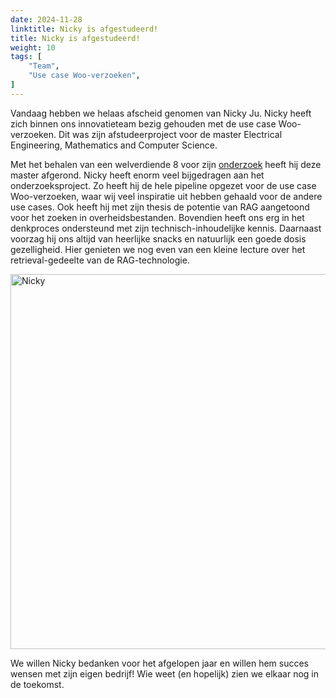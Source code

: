 ```yaml
---
date: 2024-11-28
linktitle: Nicky is afgestudeerd!
title: Nicky is afgestudeerd!
weight: 10
tags: [
    "Team",
    "Use case Woo-verzoeken",
]
---
```


Vandaag hebben we helaas afscheid genomen van Nicky Ju. Nicky heeft zich binnen ons innovatieteam bezig gehouden met de use case Woo-verzoeken. Dit was zijn afstudeerproject voor de master Electrical Engineering, Mathematics and Computer Science.

Met het behalen van een welverdiende 8 voor zijn [onderzoek](https://repository.tudelft.nl/record/uuid:c020caca-8dda-47d1-9eca-28d6ed8dcd5e) heeft hij deze master afgerond. Nicky heeft enorm veel bijgedragen aan het onderzoeksproject. Zo heeft hij de hele pipeline opgezet voor de use case Woo-verzoeken, waar wij veel inspiratie uit hebben gehaald voor de andere use cases. Ook heeft hij met zijn thesis de potentie van RAG aangetoond voor het zoeken in overheidsbestanden. Bovendien heeft ons erg in het denkproces ondersteund met zijn technisch-inhoudelijke kennis. Daarnaast voorzag hij ons altijd van heerlijke snacks en natuurlijk een goede dosis gezelligheid. Hier genieten we nog even van een kleine lecture over het retrieval-gedeelte van de RAG-technologie.

<div style="flex: 1;">
<img src="/NickyAfscheid.jpeg" alt="Nicky" width="600">
</div>

We willen Nicky bedanken voor het afgelopen jaar en willen hem succes wensen met zijn eigen bedrijf! Wie weet (en hopelijk) zien we elkaar nog in de toekomst.
